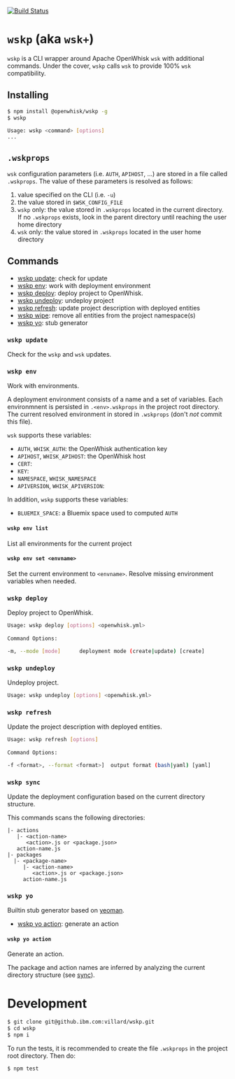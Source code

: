 [![Build Status](https://travis.ibm.com/villard/wskp.svg?branch=master)](https://travis.ibm.com/villard/wskp)

# `wskp` (aka `wsk+`)

`wskp` is a CLI wrapper around Apache OpenWhisk `wsk` with additional commands. Under the cover, `wskp` calls `wsk` to provide 100% `wsk` compatibility.

## Installing


```bash
$ npm install @openwhisk/wskp -g
$ wskp

Usage: wskp <command> [options]
...
```

## `.wskprops`

`wsk` configuration parameters (i.e. `AUTH`, `APIHOST`, ...) are stored in a file called `.wskprops`. The value of these parameters is resolved as follows:
1. value specified on the CLI (i.e. `-u`)
1. the value stored in `$WSK_CONFIG_FILE`
1. `wskp` only: the value stored in `.wskprops` located in the current directory. If no `.wskprops` exists, look in the parent directory until reaching the user home directory 
1. `wsk` only: the value stored in `.wskprops` located in the user home directory

## Commands

- [wskp update](#wskp-update): check for update 
- [wskp env](#wskp-env): work with deployment environment
- [wskp deploy](#wskp-deploy): deploy project to OpenWhisk.
- [wskp undeploy](#wskp-undeploy): undeploy project 
- [wskp refresh](#wskp-refresh): update project description with deployed entities 
- [wskp wipe](#wskp-wipe): remove all entities from the project namespace(s)
- [wskp yo](#wskp-yo): stub generator

### `wskp update`

Check for the `wskp` and `wsk` updates.

### `wskp env`

Work with environments.

A deployment environment consists of a name and a set of variables. Each environmnent is persisted in `.<env>.wskprops` in the project root directory. The current resolved environment in stored in `.wskprops` (don't *not* commit this file).

`wsk` supports these variables:
- `AUTH`, `WHISK_AUTH`: the OpenWhisk authentication key
- `APIHOST`, `WHISK_APIHOST`: the OpenWhisk host 
- `CERT`: 
- `KEY`:
- `NAMESPACE`, `WHISK_NAMESPACE`
- `APIVERSION`, `WHISK_APIVERSION`:

In addition, `wskp` supports these variables:
- `BLUEMIX_SPACE`: a Bluemix space used to computed `AUTH`  

#### `wskp env list`

List all environments for the current project

#### `wskp env set <envname>`

Set the current environment to `<envname>`. Resolve missing environment variables when needed.


### `wskp deploy`

Deploy project to OpenWhisk.

```bash
Usage: wskp deploy [options] <openwhisk.yml>
  
Command Options:

-m, --mode [mode]      deployment mode (create|update) [create]
```  

### `wskp undeploy`

Undeploy project.

```bash
Usage: wskp undeploy [options] <openwhisk.yml>
```  

### `wskp refresh`

Update the project description with deployed entities.

```bash
Usage: wskp refresh [options]
  
Command Options:

-f <format>, --format <format>]  output format (bash|yaml) [yaml]
```  

### `wskp sync`


Update the deployment configuration based on the current directory structure.

This commands scans the following directories:

    |- actions
       |- <action-name>
          <action>.js or <package.json>
       action-name.js
    |- packages
      |- <package-name>
         |- <action-name>
            <action>.js or <package.json>
         action-name.js


### `wskp yo`

Builtin stub generator based on [yeoman](http://yeoman.io/).

- [wskp yo action](#wskp-yo-action): generate an action


#### `wskp yo action`

Generate an action.

The package and action names are inferred by analyzing the current directory structure (see [sync](#wskp-project-sync)).



# Development

```bash
$ git clone git@github.ibm.com:villard/wskp.git
$ cd wskp
$ npm i
```

To run the tests, it is recommended to create the file `.wskprops` in the project root directory. Then do:

```bash
$ npm test
```

